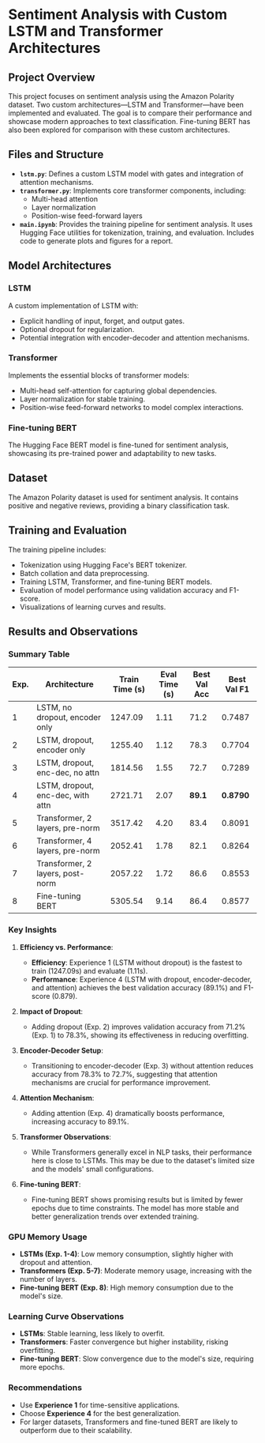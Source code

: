 
# Sentiment Analysis with Custom LSTM and Transformer Architectures

## Project Overview
This project focuses on sentiment analysis using the Amazon Polarity dataset. Two custom architectures—LSTM and Transformer—have been implemented and evaluated. The goal is to compare their performance and showcase modern approaches to text classification. Fine-tuning BERT has also been explored for comparison with these custom architectures.

## Files and Structure
- **`lstm.py`**: Defines a custom LSTM model with gates and integration of attention mechanisms.
- **`transformer.py`**: Implements core transformer components, including:
  - Multi-head attention
  - Layer normalization
  - Position-wise feed-forward layers
- **`main.ipynb`**: Provides the training pipeline for sentiment analysis. It uses Hugging Face utilities for tokenization, training, and evaluation. Includes code to generate plots and figures for a report.

## Model Architectures
### LSTM
A custom implementation of LSTM with:
- Explicit handling of input, forget, and output gates.
- Optional dropout for regularization.
- Potential integration with encoder-decoder and attention mechanisms.

### Transformer
Implements the essential blocks of transformer models:
- Multi-head self-attention for capturing global dependencies.
- Layer normalization for stable training.
- Position-wise feed-forward networks to model complex interactions.

### Fine-tuning BERT
The Hugging Face BERT model is fine-tuned for sentiment analysis, showcasing its pre-trained power and adaptability to new tasks.

## Dataset
The Amazon Polarity dataset is used for sentiment analysis. It contains positive and negative reviews, providing a binary classification task.

## Training and Evaluation
The training pipeline includes:
- Tokenization using Hugging Face's BERT tokenizer.
- Batch collation and data preprocessing.
- Training LSTM, Transformer, and fine-tuning BERT models.
- Evaluation of model performance using validation accuracy and F1-score.
- Visualizations of learning curves and results.

## Results and Observations

### Summary Table
| Exp. | Architecture                        | Train Time (s) | Eval Time (s) | Best Val Acc | Best Val F1 |
|------|-------------------------------------|----------------|---------------|--------------|-------------|
| 1    | LSTM, no dropout, encoder only     | 1247.09        | 1.11          | 71.2         | 0.7487      |
| 2    | LSTM, dropout, encoder only        | 1255.40        | 1.12          | 78.3         | 0.7704      |
| 3    | LSTM, dropout, enc-dec, no attn    | 1814.56        | 1.55          | 72.7         | 0.7289      |
| 4    | LSTM, dropout, enc-dec, with attn  | 2721.71        | 2.07          | **89.1**     | **0.8790**  |
| 5    | Transformer, 2 layers, pre-norm    | 3517.42        | 4.20          | 83.4         | 0.8091      |
| 6    | Transformer, 4 layers, pre-norm    | 2052.41        | 1.78          | 82.1         | 0.8264      |
| 7    | Transformer, 2 layers, post-norm   | 2057.22        | 1.72          | 86.6         | 0.8553      |
| 8    | Fine-tuning BERT                   | 5305.54        | 9.14          | 86.4         | 0.8577      |

### Key Insights
1. **Efficiency vs. Performance**:
   - **Efficiency**: Experience 1 (LSTM without dropout) is the fastest to train (1247.09s) and evaluate (1.11s).
   - **Performance**: Experience 4 (LSTM with dropout, encoder-decoder, and attention) achieves the best validation accuracy (89.1%) and F1-score (0.879).

2. **Impact of Dropout**:
   - Adding dropout (Exp. 2) improves validation accuracy from 71.2% (Exp. 1) to 78.3%, showing its effectiveness in reducing overfitting.

3. **Encoder-Decoder Setup**:
   - Transitioning to encoder-decoder (Exp. 3) without attention reduces accuracy from 78.3% to 72.7%, suggesting that attention mechanisms are crucial for performance improvement.

4. **Attention Mechanism**:
   - Adding attention (Exp. 4) dramatically boosts performance, increasing accuracy to 89.1%.

5. **Transformer Observations**:
   - While Transformers generally excel in NLP tasks, their performance here is close to LSTMs. This may be due to the dataset's limited size and the models' small configurations.

6. **Fine-tuning BERT**:
   - Fine-tuning BERT shows promising results but is limited by fewer epochs due to time constraints. The model has more stable and better generalization trends over extended training.

### GPU Memory Usage
- **LSTMs (Exp. 1-4)**: Low memory consumption, slightly higher with dropout and attention.
- **Transformers (Exp. 5-7)**: Moderate memory usage, increasing with the number of layers.
- **Fine-tuning BERT (Exp. 8)**: High memory consumption due to the model's size.

### Learning Curve Observations
- **LSTMs**: Stable learning, less likely to overfit.
- **Transformers**: Faster convergence but higher instability, risking overfitting.
- **Fine-tuning BERT**: Slow convergence due to the model's size, requiring more epochs.

### Recommendations
- Use **Experience 1** for time-sensitive applications.
- Choose **Experience 4** for the best generalization.
- For larger datasets, Transformers and fine-tuned BERT are likely to outperform due to their scalability.
